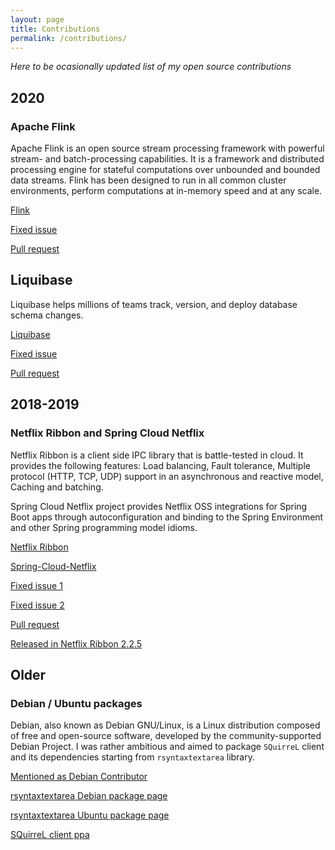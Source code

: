 ```yaml
---
layout: page
title: Contributions
permalink: /contributions/
---
```


*Here to be ocasionally updated list of my open source contributions*

## 2020

### Apache Flink

Apache Flink is an open source stream processing framework with powerful stream- and batch-processing capabilities.
It is a framework and distributed processing engine for stateful computations over unbounded and bounded data streams. Flink has been designed to run in all common cluster environments, perform computations at in-memory speed and at any scale.

[Flink](https://flink.apache.org/)

[Fixed issue](https://issues.apache.org/jira/browse/FLINK-18865)

[Pull request](https://github.com/apache/flink/pull/13096)

## Liquibase

Liquibase helps millions of teams track, version, and deploy database schema changes.

[Liquibase](https://github.com/liquibase/docker)

[Fixed issue](https://github.com/liquibase/docker/issues/33)

[Pull request](https://github.com/liquibase/docker/pull/34)

## 2018-2019

### Netflix Ribbon and Spring Cloud Netflix

Netflix Ribbon is a client side IPC library that is battle-tested in cloud. It provides the following features: Load balancing, Fault tolerance, Multiple protocol (HTTP, TCP, UDP) support in an asynchronous and reactive model, Caching and batching.

Spring Cloud Netflix project provides Netflix OSS integrations for Spring Boot apps through autoconfiguration and binding to the Spring Environment and other Spring programming model idioms.

[Netflix Ribbon](https://github.com/Netflix/ribbon)

[Spring-Cloud-Netflix](https://github.com/spring-cloud/spring-cloud-netflix)

[Fixed issue 1](https://github.com/Netflix/ribbon/issues/370)

[Fixed issue 2](https://github.com/spring-cloud/spring-cloud-netflix/issues/2752)

[Pull request](https://github.com/Netflix/ribbon/pull/357)

[Released in Netflix Ribbon 2.2.5](https://github.com/Netflix/ribbon/releases/tag/v2.2.5)

## Older

### Debian / Ubuntu packages

Debian, also known as Debian GNU/Linux, is a Linux distribution composed of free and open-source software, developed by the community-supported Debian Project. I was rather ambitious and aimed to package `SQuirreL` client and its dependencies starting from `rsyntaxtextarea` library. 

[Mentioned as Debian Contributor](http://www.debian.org/News/weekly/2011/08/#newcontributors)

[rsyntaxtextarea Debian package page](https://packages.debian.org/source/stable/rsyntaxtextarea)

[rsyntaxtextarea Ubuntu package page](https://packages.ubuntu.com/source/bionic/rsyntaxtextarea)

[SQuirreL client ppa](https://launchpad.net/~rk13/+archive/rk13-ppa)


